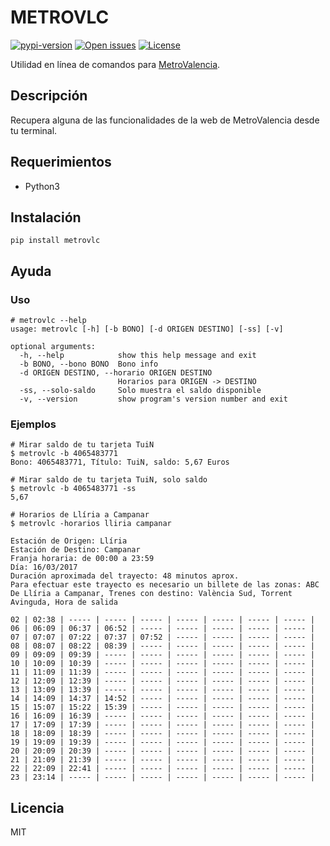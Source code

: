 # METROVLC

[![pypi-version][badge-pypi-version]][pypi]
[![Open issues][badge-issues]][issues]
[![License][badge-license]][license]

Utilidad en línea de comandos para [MetroValencia].

## Descripción

Recupera alguna de las funcionalidades de la web de MetroValencia desde
tu terminal.

## Requerimientos

 * Python3

## Instalación

```shell
pip install metrovlc
```

## Ayuda
### Uso

```
# metrovlc --help
usage: metrovlc [-h] [-b BONO] [-d ORIGEN DESTINO] [-ss] [-v]

optional arguments:
  -h, --help            show this help message and exit
  -b BONO, --bono BONO  Bono info
  -d ORIGEN DESTINO, --horario ORIGEN DESTINO
                        Horarios para ORIGEN -> DESTINO
  -ss, --solo-saldo     Solo muestra el saldo disponible
  -v, --version         show program's version number and exit
```

### Ejemplos
```shell
# Mirar saldo de tu tarjeta TuiN
$ metrovlc -b 4065483771
Bono: 4065483771, Título: TuiN, saldo: 5,67 Euros

# Mirar saldo de tu tarjeta TuiN, solo saldo
$ metrovlc -b 4065483771 -ss
5,67

# Horarios de Llíria a Campanar
$ metrovlc -horarios lliria campanar

Estación de Origen: Llíria
Estación de Destino: Campanar
Franja horaria: de 00:00 a 23:59
Día: 16/03/2017
Duración aproximada del trayecto: 48 minutos aprox.
Para efectuar este trayecto es necesario un billete de las zonas: ABC
De Llíria a Campanar, Trenes con destino: València Sud, Torrent Avinguda, Hora de salida

02 | 02:38 | ----- | ----- | ----- | ----- | ----- | ----- | ----- |
06 | 06:09 | 06:37 | 06:52 | ----- | ----- | ----- | ----- | ----- |
07 | 07:07 | 07:22 | 07:37 | 07:52 | ----- | ----- | ----- | ----- |
08 | 08:07 | 08:22 | 08:39 | ----- | ----- | ----- | ----- | ----- |
09 | 09:09 | 09:39 | ----- | ----- | ----- | ----- | ----- | ----- |
10 | 10:09 | 10:39 | ----- | ----- | ----- | ----- | ----- | ----- |
11 | 11:09 | 11:39 | ----- | ----- | ----- | ----- | ----- | ----- |
12 | 12:09 | 12:39 | ----- | ----- | ----- | ----- | ----- | ----- |
13 | 13:09 | 13:39 | ----- | ----- | ----- | ----- | ----- | ----- |
14 | 14:09 | 14:37 | 14:52 | ----- | ----- | ----- | ----- | ----- |
15 | 15:07 | 15:22 | 15:39 | ----- | ----- | ----- | ----- | ----- |
16 | 16:09 | 16:39 | ----- | ----- | ----- | ----- | ----- | ----- |
17 | 17:09 | 17:39 | ----- | ----- | ----- | ----- | ----- | ----- |
18 | 18:09 | 18:39 | ----- | ----- | ----- | ----- | ----- | ----- |
19 | 19:09 | 19:39 | ----- | ----- | ----- | ----- | ----- | ----- |
20 | 20:09 | 20:39 | ----- | ----- | ----- | ----- | ----- | ----- |
21 | 21:09 | 21:39 | ----- | ----- | ----- | ----- | ----- | ----- |
22 | 22:09 | 22:41 | ----- | ----- | ----- | ----- | ----- | ----- |
23 | 23:14 | ----- | ----- | ----- | ----- | ----- | ----- | ----- |
```

## Licencia

MIT

[MetroValencia]:http://www.metrovalencia.es/page.php?idioma=_es
[bad-travis]:https://api.travis-ci.org/penicolas/metrovlc.svg?branch=master
[badge-travis]:https://img.shields.io/travis/penicolas/metrovlc.svg?style=flat-square
[badge-coveralls]:https://img.shields.io/coveralls/penicolas/metrovlc.svg?style=flat-square
[badge-issues]:http://img.shields.io/github/issues/penicolas/metrovlc.svg?style=flat-square
[badge-license]:http://img.shields.io/badge/license-MIT-blue.svg?style=flat-square
[badge-pypi-version]:https://img.shields.io/pypi/v/metrovlc.svg?style=flat-square
[travis]:https://travis-ci.org/penicolas/metrovlc
[coveralls]:https://coveralls.io/github/penicolas/metrovlc
[heuristics]:https://github.com/penicolas/metrovlc/issues/2
[issues]:https://github.com/penicolas/metrovlc/issues
[pypi]:https://pypi.python.org/pypi?:action=display&name=metrovlc
[license]:LICENSE
